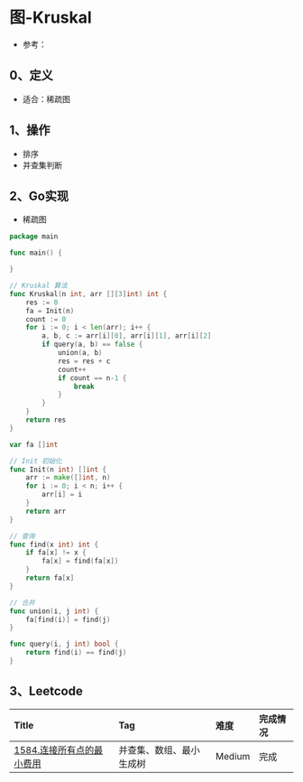 # 图-Kruskal

- 参考：

## 0、定义

- 适合：稀疏图

## 1、操作

- 排序
- 并查集判断

## 2、Go实现

- 稀疏图

```go
package main

func main() {

}

// Kruskal 算法
func Kruskal(n int, arr [][3]int) int {
	res := 0
	fa = Init(n)
	count := 0
	for i := 0; i < len(arr); i++ {
		a, b, c := arr[i][0], arr[i][1], arr[i][2]
		if query(a, b) == false {
			union(a, b)
			res = res + c
			count++
			if count == n-1 {
				break
			}
		}
	}
	return res
}

var fa []int

// Init 初始化
func Init(n int) []int {
	arr := make([]int, n)
	for i := 0; i < n; i++ {
		arr[i] = i
	}
	return arr
}

// 查询
func find(x int) int {
	if fa[x] != x {
		fa[x] = find(fa[x])
	}
	return fa[x]
}

// 合并
func union(i, j int) {
	fa[find(i)] = find(j)
}

func query(i, j int) bool {
	return find(i) == find(j)
}
```

## 3、Leetcode

| Title                                                                           | Tag          | 难度     | 完成情况 |
|:--------------------------------------------------------------------------------|:-------------|:-------|:-----|
| [1584.连接所有点的最小费用](https://leetcode.cn/problems/min-cost-to-connect-all-points/) | 并查集、数组、最小生成树 | Medium | 完成   |